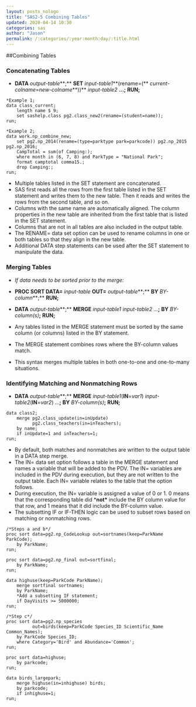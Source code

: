 ```yaml
---
layout: posts_nologo
title: "SAS2-5 Combining Tables"
updated: 2020-04-14 10:30
categories: sas
author: "Jason"
permalink: /:categories/:year:month:day/:title.html
---
```


##Combining Tables

### Concatenating Tables

- **DATA** *output-table***;**     **SET** *input-table1***(rename=(** *current-colname*=*new-colname***))**          *input-table2* **...;** **RUN;**

```sas
*Example 1;
data class_current;
	length name $ 9;
    set sashelp.class pg2.class_new2(rename=(student=name));
run;

*Example 2;
data work.np_combine_new;
	set pg2.np_2014(rename=(type=parktype park=parkcode)) pg2.np_2015 pg2.np_2016;
	CampTotal = sum(of Camping:);
	where month in (6, 7, 8) and ParkType = "National Park";
	format camptotal comma15.;
    drop Camping:;
run;
```

- Multiple tables listed in the SET statement are concatenated.
- SAS first reads all the rows from the first table listed in the SET statement and writes them to the new table. Then it reads and writes the rows from the second table, and so on.
- Columns with the same name are automatically aligned. The column properties in the new table are inherited from the first table that is listed in the SET statement.
- Columns that are not in all tables are also included in the output table.
- The RENAME= data set option can be used to rename columns in one or both tables so that they align in the new table.
- Additional DATA step statements can be used after the SET statement to manipulate the data.

### Merging Tables

- *If data needs to be sorted prior to the merge:*

- **PROC SORT DATA=** *input-table* **OUT=** *output-table***;**      **BY** *BY-column***;** **RUN;**

- **DATA** *output-table***;**      **MERGE** *input-table1 input-table2 ...***;**      **BY** *BY-column(s)***;** **RUN;**

- Any tables listed in the MERGE statement must be sorted by the same column (or columns) listed in the BY statement.
- The MERGE statement combines rows where the BY-column values match.
- This syntax merges multiple tables in both one-to-one and one-to-many situations.

### Identifying Matching and Nonmatching Rows

- **DATA** *output-table***;**      **MERGE** *input-table1*(**IN**=*var1*) *input-table2*(**IN**=*var2*) ...**;**      **BY** *BY-column(s)***;** **RUN;**

```sas
data class2;
    merge pg2.class_update(in=inUpdate) 
          pg2.class_teachers(in=inTeachers);
    by name;
    if inUpdate=1 and inTeachers=1;
run;
```



- By default, both matches and nonmatches are written to the output table in a DATA step merge.
- The IN= data set option follows a table in the MERGE statement and names a variable that will be added to the PDV. The IN= variables are included in the PDV during execution, but they are not written to the output table. Each IN= variable relates to the table that the option follows.
- During execution, the IN= variable is assigned a value of 0 or 1. 0 means that the corresponding table did ***not\*** include the BY column value for that row, and 1 means that it did include the BY-column value.
- The subsetting IF or IF-THEN logic can be used to subset rows based on matching or nonmatching rows.



```sas
/*Steps a and b*/
proc sort data=pg2.np_CodeLookup out=sortnames(keep=ParkName ParkCode);
	by ParkName;
run;

proc sort data=pg2.np_final out=sortfinal;
	by ParkName;
run;

data highuse(keep=ParkCode ParkName);
	merge sortfinal sortnames;
	by ParkName;
	*Add a subsetting IF statement;
	if DayVisits >= 5000000;
run;

/*Step c*/
proc sort data=pg2.np_species
	  	  out=birds(keep=ParkCode Species_ID Scientific_Name Common_Names);
	by ParkCode Species_ID;
	where Category='Bird' and Abundance='Common';
run;

proc sort data=highuse;
	by parkcode;
run;

data birds_largepark;
	merge highuse(in=inhighuse) birds;
	by parkcode;
	if inhighuse=1;
run;
```

